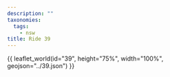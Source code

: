 ```yaml
---
description: ""
taxonomies:
  tags:
    - nsw
title: Ride 39
---
```


{{ leaflet_world(id="39", height="75%", width="100%", geojson="../39.json") }}
